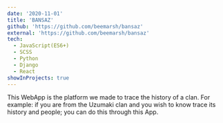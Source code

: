 ```yaml
---
date: '2020-11-01'
title: 'BANSAZ'
github: 'https://github.com/beemarsh/bansaz'
external: 'https://github.com/beemarsh/bansaz'
tech:
  - JavaScript(ES6+)
  - SCSS
  - Python
  - Django
  - React
showInProjects: true
---
```


This WebApp is the platform we made to trace the history of a clan. For example: if you are from the Uzumaki clan and you wish to know trace its history and people; you can do this through this App.
